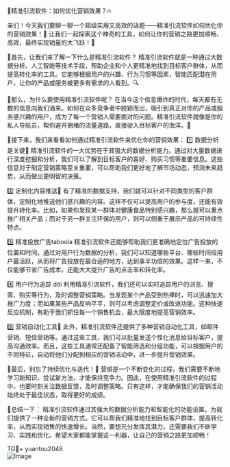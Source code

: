 🌟精准引流软件：如何优化营销效果？🔥

亲们！今天我们要聊一聊一个超级实用又高效的话题——精准引流软件如何优化你的营销效果！🎯 让我们一起探索这个神奇的工具，如何让你的营销之路更加顺畅、高效，最终实现销量的大飞跃！🚀

🌈首先，让我们来了解一下什么是精准引流软件？
精准引流软件就是一种通过大数据分析、人工智能等技术手段，帮助企业和个人更精准地找到目标客户群体，从而提高转化率的工具。它能够根据用户的兴趣、行为习惯等因素，智能匹配潜在用户，让你的产品或服务被更多有需求的人看到。🔍

🌈那么，为什么要使用精准引流软件呢？
在当今这个信息爆炸的时代，每天都有无数的信息向我们涌来。如何在众多竞争者中脱颖而出，吸引到真正对你的产品或服务感兴趣的用户，成为了每一个营销人需要面对的问题。精准引流软件就像是你的私人导航员，帮你避开拥堵的流量道路，直接驶入目标客户的海洋。🌊

🌈接下来，我们来看看如何通过精准引流软件来优化你的营销效果：
1️⃣ 数据分析是关键🔑
精准引流软件的一大优势在于其强大的数据分析能力。通过对大量数据进行深度挖掘和分析，我们可以了解到目标客户的喜好、购买习惯等重要信息。这些信息对于制定营销策略至关重要，可以帮助我们更好地了解市场动态，预测未来趋势，从而做出更明智的决策。

2️⃣ 定制化内容推送📝
有了精准的数据支持，我们就可以针对不同类型的客户群体，定制化地推送他们感兴趣的内容。这样不仅可以提高用户的参与度，还能有效提升转化率。比如，如果你发现某一群体对健康食品特别感兴趣，那么就可以重点推广相关产品；而对于另一群关注环保的用户，则可以侧重于展示产品的可持续性特点。

3️⃣ 精准投放广告taboola
精准引流软件还能够帮助我们更准确地定位广告投放的位置和时间。通过对用户行为数据的分析，我们可以知道哪些平台、哪些时间段用户最活跃，从而将广告投放在最合适的地方，达到事半功倍的效果。这样一来，不仅能够节省广告成本，还能大大提升广告的点击率和转化率。

4️⃣ 用户行为追踪 dõi
利用精准引流软件，我们还可以实时追踪用户的浏览、搜索、购买等行为，及时调整营销策略。当发现某个产品受到热捧时，可以迅速加大推广力度；而如果某些产品反响平平，则可以考虑调整定价或改进功能。这种快速反应机制，有助于我们抓住每一个销售机会，最大限度地提高营销效率。

5️⃣ 营销自动化工具🤖
此外，精准引流软件还提供了多种营销自动化工具，如邮件营销、短信营销等。通过这些工具，我们可以批量发送个性化消息给目标客户，提高沟通效率。而且，这些工具通常还配备了智能筛选和分组功能，可以根据用户的不同特征，自动将他们分配到相应的营销活动中，进一步提升营销效果。

🌈最后，别忘了持续优化与迭代！🎯
营销是一个不断变化的过程，我们需要不断地学习新知识、尝试新方法，才能保持竞争力。因此，在使用精准引流软件的过程中，也要时刻关注数据反馈，及时调整策略。只有这样，才能确保我们的营销活动始终处于最佳状态，取得更好的成绩。

🌈总结一下：
精准引流软件通过其强大的数据分析能力和智能化的功能设置，为我们提供了一种全新的营销方式。它可以帮我们精准地找到目标客户群体，提高转化率，从而实现销售的快速增长。当然，要想充分发挥其潜力，还需要我们不断学习、实践和优化。希望大家都能掌握这一利器，让自己的营销之路更加顺畅！

TG💪+ yuantou2048  
![Image](https://github.com/user-attachments/assets/42a5a4a5-fea9-4a1d-8aa0-73e57e430cca)